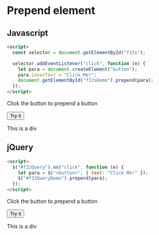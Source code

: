 # Prepend element

## Javascript

```html
<script>
  const selector = document.getElementById("f3Js");

  selector.addEventListener("click", function (e) {
    let para = document.createElement("button");
    para.innerText = "Click Me!";
    document.getElementById("f3JsDemo").prepend(para);
  });
</script>
```

Click the button to prepend a button

<button id="f3Js">Try it</button>

<div id="f3JsDemo">This is a div</div>

## jQuery

```html
<script>
  $("#f3JQuery").on("click", function (e) {
    let para = $("<button>", { text: "Click Me!" });
    $("#f3JQueryDemo").prepend(para);
  });
</script>
```

Click the button to prepend a button

<button id="f3JQuery">Try it</button>

<div id="f3JQueryDemo">This is a div</div>
